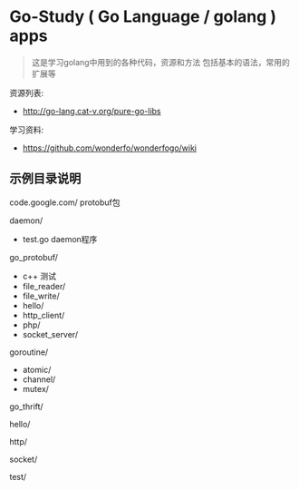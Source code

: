 Go-Study ( Go Language / golang ) apps
========

 > 这是学习golang中用到的各种代码，资源和方法
 > 包括基本的语法，常用的扩展等

资源列表: 
  - http://go-lang.cat-v.org/pure-go-libs
  
学习资料:
  - https://github.com/wonderfo/wonderfogo/wiki

示例目录说明
------

code.google.com/ protobuf包

daemon/
  - test.go daemon程序

go_protobuf/
  - c++ 测试
  - file_reader/
  - file_write/
  - hello/
  - http_client/
  - php/
  - socket_server/
  
goroutine/
  - atomic/
  - channel/
  - mutex/

go_thrift/

hello/

http/


socket/

test/


